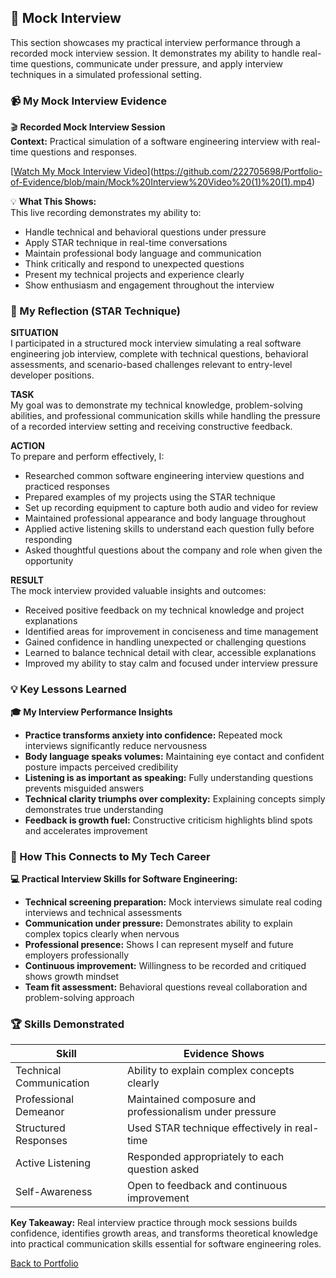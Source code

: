 ## 🎥 Mock Interview
This section showcases my practical interview performance through a recorded mock interview session. It demonstrates my ability to handle real-time questions, communicate under pressure, and apply interview techniques in a simulated professional setting.

### 📹 My Mock Interview Evidence

🎬 **Recorded Mock Interview Session**  
**Context:** Practical simulation of a software engineering interview with real-time questions and responses.

[[Watch My Mock Interview Video](https://your-video-link-here.com)](https://github.com/222705698/Portfolio-of-Evidence/blob/main/Mock%20Interview%20Video%20(1)%20(1).mp4)

💡 **What This Shows:**  
This live recording demonstrates my ability to:
- Handle technical and behavioral questions under pressure
- Apply STAR technique in real-time conversations
- Maintain professional body language and communication
- Think critically and respond to unexpected questions
- Present my technical projects and experience clearly
- Show enthusiasm and engagement throughout the interview

### 🎯 My Reflection (STAR Technique)

**SITUATION**  
I participated in a structured mock interview simulating a real software engineering job interview, complete with technical questions, behavioral assessments, and scenario-based challenges relevant to entry-level developer positions.

**TASK**  
My goal was to demonstrate my technical knowledge, problem-solving abilities, and professional communication skills while handling the pressure of a recorded interview setting and receiving constructive feedback.

**ACTION**  
To prepare and perform effectively, I:
- Researched common software engineering interview questions and practiced responses
- Prepared examples of my projects using the STAR technique
- Set up recording equipment to capture both audio and video for review
- Maintained professional appearance and body language throughout
- Applied active listening skills to understand each question fully before responding
- Asked thoughtful questions about the company and role when given the opportunity

**RESULT**  
The mock interview provided valuable insights and outcomes:
- Received positive feedback on my technical knowledge and project explanations
- Identified areas for improvement in conciseness and time management
- Gained confidence in handling unexpected or challenging questions
- Learned to balance technical detail with clear, accessible explanations
- Improved my ability to stay calm and focused under interview pressure

### 💡 Key Lessons Learned

**🎓 My Interview Performance Insights**  
- **Practice transforms anxiety into confidence:** Repeated mock interviews significantly reduce nervousness
- **Body language speaks volumes:** Maintaining eye contact and confident posture impacts perceived credibility
- **Listening is as important as speaking:** Fully understanding questions prevents misguided answers
- **Technical clarity triumphs over complexity:** Explaining concepts simply demonstrates true understanding
- **Feedback is growth fuel:** Constructive criticism highlights blind spots and accelerates improvement

### 🔗 How This Connects to My Tech Career

**💻 Practical Interview Skills for Software Engineering:**  
- **Technical screening preparation:** Mock interviews simulate real coding interviews and technical assessments
- **Communication under pressure:** Demonstrates ability to explain complex topics clearly when nervous
- **Professional presence:** Shows I can represent myself and future employers professionally
- **Continuous improvement:** Willingness to be recorded and critiqued shows growth mindset
- **Team fit assessment:** Behavioral questions reveal collaboration and problem-solving approach

### 🏆 Skills Demonstrated

| Skill | Evidence Shows |
|-------|----------------|
| Technical Communication | Ability to explain complex concepts clearly |
| Professional Demeanor | Maintained composure and professionalism under pressure |
| Structured Responses | Used STAR technique effectively in real-time |
| Active Listening | Responded appropriately to each question asked |
| Self-Awareness | Open to feedback and continuous improvement |

**Key Takeaway:** Real interview practice through mock sessions builds confidence, identifies growth areas, and transforms theoretical knowledge into practical communication skills essential for software engineering roles.

[ Back to Portfolio](README.md)
